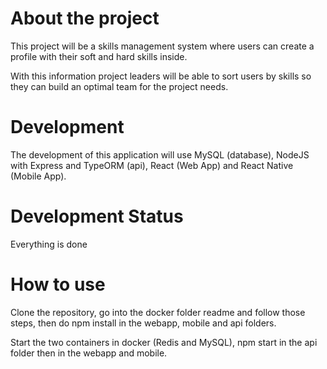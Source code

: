 # About the project

This project will be a skills management system where users can create a profile with their soft and hard skills inside.

With this information project leaders will be able to sort users by skills so they can build an optimal team for the project needs.

# Development

The development of this application will use MySQL (database), NodeJS with Express and TypeORM (api), React (Web App) and React Native (Mobile App).

# Development Status

Everything is done

# How to use

Clone the repository, go into the docker folder readme and follow those steps, then do npm install in the webapp, mobile and api folders.

Start the two containers in docker (Redis and MySQL), npm start in the api folder then in the webapp and mobile.
